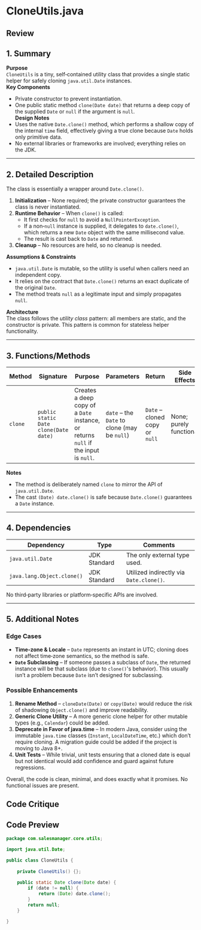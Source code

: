 # CloneUtils.java

## Review

## 1. Summary  
**Purpose**  
`CloneUtils` is a tiny, self‑contained utility class that provides a single static helper for safely cloning `java.util.Date` instances.  
**Key Components**  
- Private constructor to prevent instantiation.  
- One public static method `clone(Date date)` that returns a deep copy of the supplied `Date` or `null` if the argument is `null`.  
**Design Notes**  
- Uses the native `Date.clone()` method, which performs a shallow copy of the internal `time` field, effectively giving a true clone because `Date` holds only primitive data.  
- No external libraries or frameworks are involved; everything relies on the JDK.

---

## 2. Detailed Description  
The class is essentially a wrapper around `Date.clone()`.  
1. **Initialization** – None required; the private constructor guarantees the class is never instantiated.  
2. **Runtime Behavior** – When `clone()` is called:  
   - It first checks for `null` to avoid a `NullPointerException`.  
   - If a non‑`null` instance is supplied, it delegates to `date.clone()`, which returns a new `Date` object with the same millisecond value.  
   - The result is cast back to `Date` and returned.  
3. **Cleanup** – No resources are held, so no cleanup is needed.  

**Assumptions & Constraints**  
- `java.util.Date` is mutable, so the utility is useful when callers need an independent copy.  
- It relies on the contract that `Date.clone()` returns an exact duplicate of the original `Date`.  
- The method treats `null` as a legitimate input and simply propagates `null`.

**Architecture**  
The class follows the *utility class* pattern: all members are static, and the constructor is private. This pattern is common for stateless helper functionality.

---

## 3. Functions/Methods  

| Method | Signature | Purpose | Parameters | Return | Side Effects |
|--------|-----------|---------|------------|--------|--------------|
| `clone` | `public static Date clone(Date date)` | Creates a deep copy of a `Date` instance, or returns `null` if the input is `null`. | `date` – the `Date` to clone (may be `null`) | `Date` – cloned copy or `null` | None; purely functional |

**Notes**  
- The method is deliberately named `clone` to mirror the API of `java.util.Date`.  
- The cast `(Date) date.clone()` is safe because `Date.clone()` guarantees a `Date` instance.

---

## 4. Dependencies  
| Dependency | Type | Comments |
|------------|------|----------|
| `java.util.Date` | JDK Standard | The only external type used. |
| `java.lang.Object.clone()` | JDK Standard | Utilized indirectly via `Date.clone()`. |

No third‑party libraries or platform‑specific APIs are involved.

---

## 5. Additional Notes  
### Edge Cases  
- **Time‑zone & Locale** – `Date` represents an instant in UTC; cloning does not affect time‑zone semantics, so the method is safe.  
- **`Date` Subclassing** – If someone passes a subclass of `Date`, the returned instance will be that subclass (due to `clone()`'s behavior). This usually isn’t a problem because `Date` isn’t designed for subclassing.

### Possible Enhancements  
1. **Rename Method** – `cloneDate(Date)` or `copy(Date)` would reduce the risk of shadowing `Object.clone()` and improve readability.  
2. **Generic Clone Utility** – A more generic clone helper for other mutable types (e.g., `Calendar`) could be added.  
3. **Deprecate in Favor of java.time** – In modern Java, consider using the immutable `java.time` classes (`Instant`, `LocalDateTime`, etc.) which don’t require cloning. A migration guide could be added if the project is moving to Java 8+.  
4. **Unit Tests** – While trivial, unit tests ensuring that a cloned date is equal but not identical would add confidence and guard against future regressions.  

Overall, the code is clean, minimal, and does exactly what it promises. No functional issues are present.

## Code Critique



## Code Preview

```java
package com.salesmanager.core.utils;

import java.util.Date;

public class CloneUtils {
	
	private CloneUtils() {};
	
	public static Date clone(Date date) {
		if (date != null) {
			return (Date) date.clone();
		}
		return null;
	}

}



```
